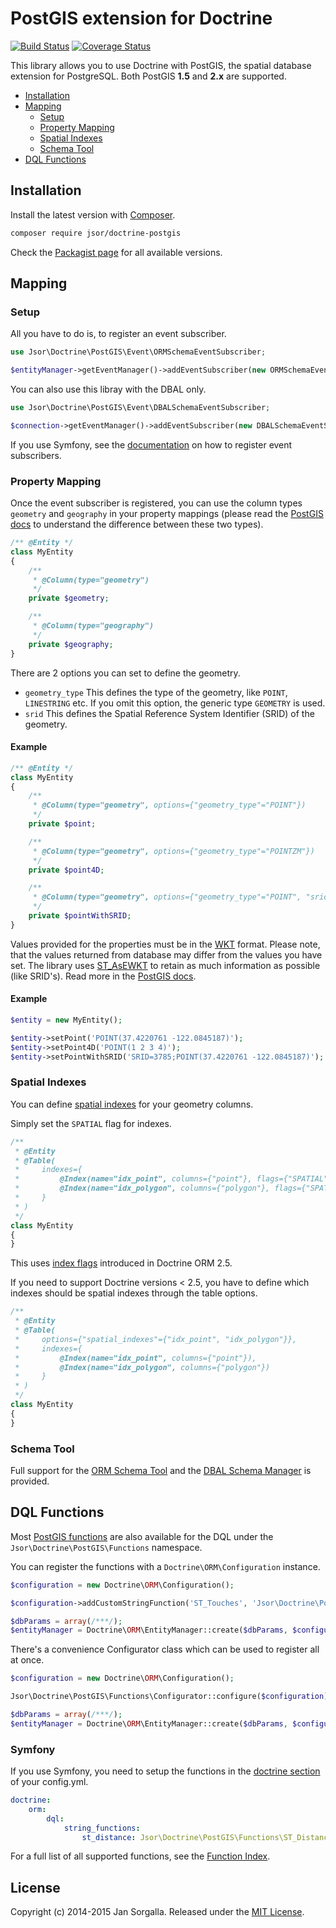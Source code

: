PostGIS extension for Doctrine
==============================

[![Build Status](https://secure.travis-ci.org/jsor/doctrine-postgis.svg?branch=master)](http://travis-ci.org/jsor/doctrine-postgis)
[![Coverage Status](https://coveralls.io/repos/jsor/doctrine-postgis/badge.svg?branch=master&service=github)](https://coveralls.io/github/jsor/doctrine-postgis?branch=master)

This library allows you to use Doctrine with PostGIS, the spatial database
extension for PostgreSQL. Both PostGIS **1.5** and **2.x** are supported.

* [Installation](#installation)
* [Mapping](#mapping)
    * [Setup](#setup)
    * [Property Mapping](#property-mapping)
    * [Spatial Indexes](#spatial-indexes)
    * [Schema Tool](#schema-tool)
* [DQL Functions](#dql-functions)

Installation
------------

Install the latest version with [Composer](http://getcomposer.org).

```bash
composer require jsor/doctrine-postgis
```

Check the [Packagist page](https://packagist.org/packages/jsor/doctrine-postgis)
for all available versions.

Mapping
-------

### Setup

All you have to do is, to register an event subscriber.

```php
use Jsor\Doctrine\PostGIS\Event\ORMSchemaEventSubscriber;

$entityManager->getEventManager()->addEventSubscriber(new ORMSchemaEventSubscriber());
```

You can also use this libray with the DBAL only.

```php
use Jsor\Doctrine\PostGIS\Event\DBALSchemaEventSubscriber;

$connection->getEventManager()->addEventSubscriber(new DBALSchemaEventSubscriber());
```

If you use Symfony, see the [documentation](http://symfony.com/doc/current/cookbook/doctrine/event_listeners_subscribers.html)
on how to register event subscribers.

### Property Mapping

Once the event subscriber is registered, you can use the column types
`geometry` and `geography` in your property mappings (please read the
[PostGIS docs](http://postgis.net/docs/using_postgis_dbmanagement.html#PostGIS_Geography)
to understand the difference between these two types).

```php
/** @Entity */
class MyEntity
{
    /**
     * @Column(type="geometry")
     */
    private $geometry;

    /**
     * @Column(type="geography")
     */
    private $geography;
}
```

There are 2 options you can set to define the geometry.

* `geometry_type`
   This defines the type of the geometry, like `POINT`, `LINESTRING` etc.
   If you omit this option, the generic type `GEOMETRY` is used.
* `srid`
   This defines the Spatial Reference System Identifier (SRID) of the geometry.

#### Example

```php
/** @Entity */
class MyEntity
{
    /**
     * @Column(type="geometry", options={"geometry_type"="POINT"})
     */
    private $point;

    /**
     * @Column(type="geometry", options={"geometry_type"="POINTZM"})
     */
    private $point4D;

    /**
     * @Column(type="geometry", options={"geometry_type"="POINT", "srid"=3785})
     */
    private $pointWithSRID;
}
```

Values provided for the properties must be in the [WKT](http://en.wikipedia.org/wiki/Well-known_text)
format. Please note, that the values returned from database may differ from the
values you have set. The library uses [ST_AsEWKT](http://postgis.net/docs/ST_AsEWKT.html)
to retain as much information as possible (like SRID's). Read more in the
[PostGIS docs](http://postgis.net/docs/using_postgis_dbmanagement.html#RefObject).

#### Example

```php
$entity = new MyEntity();

$entity->setPoint('POINT(37.4220761 -122.0845187)');
$entity->setPoint4D('POINT(1 2 3 4)');
$entity->setPointWithSRID('SRID=3785;POINT(37.4220761 -122.0845187)');
```

### Spatial Indexes

You can define [spatial indexes](http://postgis.net/docs/using_postgis_dbmanagement.html#gist_indexes)
for your geometry columns.

Simply set the `SPATIAL` flag for indexes.

```php
/**
 * @Entity
 * @Table(
 *     indexes={
 *         @Index(name="idx_point", columns={"point"}, flags={"SPATIAL"})),
 *         @Index(name="idx_polygon", columns={"polygon"}, flags={"SPATIAL"}))
 *     }
 * )
 */
class MyEntity
{
}
```

This uses [index flags](http://docs.doctrine-project.org/projects/doctrine-orm/en/latest/changelog/migration_2_5.html#mapping-allow-configuring-index-flags)
introduced in Doctrine ORM 2.5.

If you need to support Doctrine versions < 2.5, you have to define which indexes
should be spatial indexes through the table options.

```php
/**
 * @Entity
 * @Table(
 *     options={"spatial_indexes"={"idx_point", "idx_polygon"}},
 *     indexes={
 *         @Index(name="idx_point", columns={"point"}),
 *         @Index(name="idx_polygon", columns={"polygon"})
 *     }
 * )
 */
class MyEntity
{
}
```

### Schema Tool

Full support for the [ORM Schema Tool](http://docs.doctrine-project.org/projects/doctrine-orm/en/latest/reference/tools.html)
and the [DBAL Schema Manager](http://docs.doctrine-project.org/projects/doctrine-dbal/en/latest/reference/schema-manager.html)
is provided.

DQL Functions
-------------

Most [PostGIS functions](http://postgis.net/docs/reference.html) are also
available for the DQL under the `Jsor\Doctrine\PostGIS\Functions` namespace.

You can register the functions with a `Doctrine\ORM\Configuration` instance.
 
```php
$configuration = new Doctrine\ORM\Configuration();

$configuration->addCustomStringFunction('ST_Touches', 'Jsor\Doctrine\PostGIS\Functions\ST_Touches');

$dbParams = array(/***/);
$entityManager = Doctrine\ORM\EntityManager::create($dbParams, $configuration);
```

There's a convenience Configurator class which can be used to register all
at once.

```php
$configuration = new Doctrine\ORM\Configuration();

Jsor\Doctrine\PostGIS\Functions\Configurator::configure($configuration);

$dbParams = array(/***/);
$entityManager = Doctrine\ORM\EntityManager::create($dbParams, $configuration);
```

### Symfony

If you use Symfony, you need to setup the functions in the
[doctrine section](http://symfony.com/doc/current/reference/configuration/doctrine.html)
of your config.yml.

```yaml
doctrine:
    orm:
        dql:
            string_functions:
                st_distance: Jsor\Doctrine\PostGIS\Functions\ST_Distance

```

For a full list of all supported functions, see the [Function Index](docs/function-index.md).

License
-------

Copyright (c) 2014-2015 Jan Sorgalla.
Released under the [MIT License](https://github.com/jsor/doctrine-postgis/blob/master/LICENSE).
